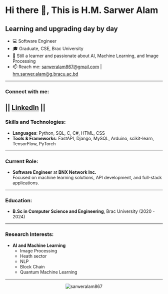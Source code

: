# Hi there 👋, This is H.M. Sarwer Alam

## Learning and upgrading day by day
- 💻 Software Engineer 
- 🎓 Graduate, CSE, Brac University  
- 🧠 Still a learner and passionate about AI, Machine Learning, and Image Processing  
- 📫 Reach me: [sarweralam867@gmail.com](mailto:sarweralam867@gmail.com) | [hm.sarwer.alam@g.bracu.ac.bd](mailto:hm.sarwer.alam@g.bracu.ac.bd)

---

### Connect with me:
|| [LinkedIn](https://linkedin.com/in/h-m-sarwer-alam-893431203) ||
---

### Skills and Technologies:
- **Languages**: Python, SQL, C, C#, HTML, CSS
- **Tools & Frameworks**: FastAPI, Django, MySQL, Arduino, scikit-learn, TensorFlow, PyTorch

---

### Current Role:
- **Software Engineer** at **BNX Network Inc.**  
  Focused on machine learning solutions, API development, and full-stack applications.

---

### Education:
- **B.Sc in Computer Science and Engineering**, Brac University (2020 - 2024)  

---

### Research Interests:
- **AI and Machine Learning**  
  - Image Processing
  - Heath sector 
  - NLP
  - Block Chain
  - Quantum Machine Learning

---

<p align="center"><img src="https://github-readme-stats.vercel.app/api?username=sarweralam867&show_icons=true&locale=en" alt="sarweralam867" /></p>
